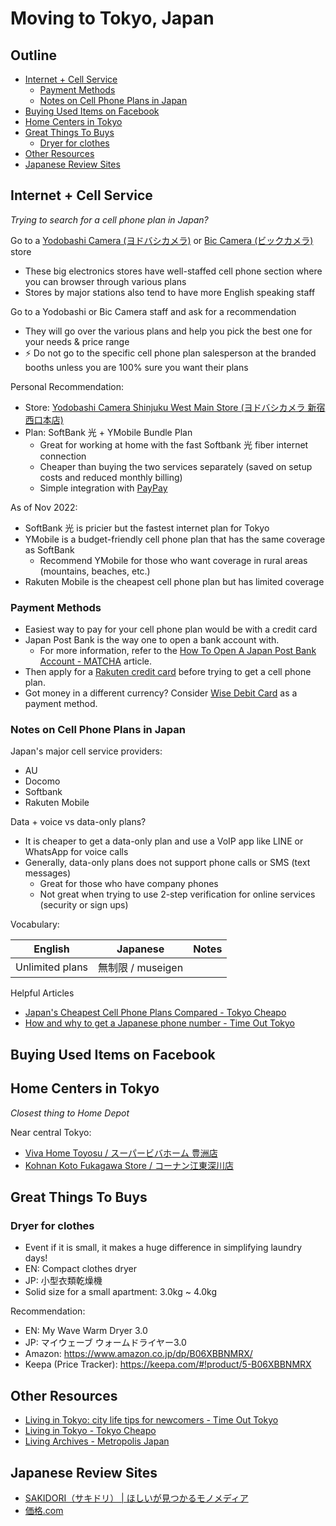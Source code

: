 # Moving to Tokyo, Japan

## Outline <!-- omit in toc -->
* [Internet + Cell Service](#internet--cell-service)
  * [Payment Methods](#payment-methods)
  * [Notes on Cell Phone Plans in Japan](#notes-on-cell-phone-plans-in-japan)
* [Buying Used Items on Facebook](#buying-used-items-on-facebook)
* [Home Centers in Tokyo](#home-centers-in-tokyo)
* [Great Things To Buys](#great-things-to-buys)
  * [Dryer for clothes](#dryer-for-clothes)
* [Other Resources](#other-resources)
* [Japanese Review Sites](#japanese-review-sites)

## Internet + Cell Service
_Trying to search for a cell phone plan in Japan?_

Go to a [Yodobashi Camera (ヨドバシカメラ)](https://www.google.com/maps/search/%E3%83%A8%E3%83%89%E3%83%90%E3%82%B7%E3%82%AB%E3%83%A1%E3%83%A9/) or [Bic Camera (ビックカメラ)](https://www.google.com/maps/search/%EF%BE%8B%EF%BE%9E%EF%BD%AF%EF%BD%B8%EF%BD%B6%EF%BE%92%EF%BE%97/) store
* These big electronics stores have well-staffed cell phone section where you can browser through various plans
* Stores by major stations also tend to have more English speaking staff

Go to a Yodobashi or Bic Camera staff and ask for a recommendation
* They will go over the various plans and help you pick the best one for your needs & price range
* ⚡ Do not go to the specific cell phone plan salesperson at the branded booths unless you are 100% sure you want their plans

Personal Recommendation:
* Store: [Yodobashi Camera Shinjuku West Main Store (ヨドバシカメラ 新宿西口本店)](https://goo.gl/maps/A6AnJRYfraKQURZk6)
* Plan: SoftBank 光 + YMobile Bundle Plan
  * Great for working at home with the fast Softbank 光 fiber internet connection
  * Cheaper than buying the two services separately (saved on setup costs and reduced monthly billing)
  * Simple integration with [PayPay](https://blog.paypay.ne.jp/en/english-language-on-paypay/)

As of Nov 2022:
* SoftBank 光 is pricier but the fastest internet plan for Tokyo
* YMobile is a budget-friendly cell phone plan that has the same coverage as SoftBank
  * Recommend YMobile for those who want coverage in rural areas (mountains, beaches, etc.)
* Rakuten Mobile is the cheapest cell phone plan but has limited coverage

### Payment Methods
* Easiest way to pay for your cell phone plan would be with a credit card
* Japan Post Bank is the way one to open a bank account with.
  * For more information, refer to the [How To Open A Japan Post Bank Account - MATCHA](https://matcha-jp.com/en/4496) article.
* Then apply for a [Rakuten credit card](https://www.rakuten-card.co.jp/) before trying to get a cell phone plan.
* Got money in a different currency? Consider [Wise Debit Card](https://transferwise.prf.hn/l/6Z8d5Y5) as a payment method.

### Notes on Cell Phone Plans in Japan
Japan's major cell service providers:
* AU
* Docomo
* Softbank
* Rakuten Mobile

Data + voice vs data-only plans?
* It is cheaper to get a data-only plan and use a VoIP app like LINE or WhatsApp for voice calls
* Generally, data-only plans does not support phone calls or SMS (text messages)
  * Great for those who have company phones
  * Not great when trying to use 2-step verification for online services (security or sign ups)


Vocabulary:

| English         | Japanese          | Notes |
| --------------- | ----------------- | ----- |
| Unlimited plans | 無制限 / museigen |

Helpful Articles
* [Japan's Cheapest Cell Phone Plans Compared - Tokyo Cheapo](https://tokyocheapo.com/business/japan-sim-card-options-data-voice/)
* [How and why to get a Japanese phone number - Time Out Tokyo](https://www.timeout.com/tokyo/things-to-do/how-and-why-to-get-a-japanese-phone-number?package_page=112292)

## Buying Used Items on Facebook

## Home Centers in Tokyo
_Closest thing to Home Depot_

Near central Tokyo:
* [Viva Home Toyosu / スーパービバホーム 豊洲店](https://goo.gl/maps/joP3skD6cFqW3RG99)
* [Kohnan Koto Fukagawa Store / コーナン江東深川店](https://goo.gl/maps/c5gas35kiGSvoWMe9)

## Great Things To Buys

### Dryer for clothes
* Event if it is small, it makes a huge difference in simplifying laundry days!
* EN: Compact clothes dryer
* JP: 小型衣類乾燥機
* Solid size for a small apartment: 3.0kg ~ 4.0kg

Recommendation:
* EN: My Wave Warm Dryer 3.0
* JP: マイウェーブ ウォームドライヤー3.0
* Amazon: <https://www.amazon.co.jp/dp/B06XBBNMRX/>
* Keepa (Price Tracker): <https://keepa.com/#!product/5-B06XBBNMRX>

## Other Resources
* [Living in Tokyo: city life tips for newcomers - Time Out Tokyo](https://www.timeout.com/tokyo/city-life/your-guide-to-living-in-tokyo)
* [Living in Tokyo - Tokyo Cheapo](https://tokyocheapo.com/living/)
* [Living Archives - Metropolis Japan](https://metropolisjapan.com/living/)

## Japanese Review Sites

* [SAKIDORI（サキドリ） | ほしいが見つかるモノメディア](https://sakidori.co/)
* [価格.com](https://kakaku.com/)
